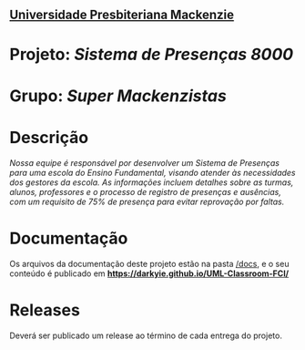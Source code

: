 <h2><a href= "https://www.mackenzie.br">Universidade Presbiteriana Mackenzie</a></h2>







# Projeto: *Sistema de Presenças 8000*

# Grupo: *Super Mackenzistas*

# Descrição

*Nossa equipe é responsável por desenvolver um Sistema de Presenças para uma escola do Ensino Fundamental, visando atender às necessidades dos gestores da escola. As informações incluem detalhes sobre as turmas, alunos, professores e o processo de registro de presenças e ausências, com um requisito de 75% de presença para evitar reprovação por faltas.*

# Documentação

Os arquivos da documentação deste projeto estão na pasta [/docs](/docs), e o seu conteúdo é publicado em **https://darkyie.github.io/UML-Classroom-FCI/**



# Releases

Deverá ser publicado um release ao término de cada entrega do projeto.
